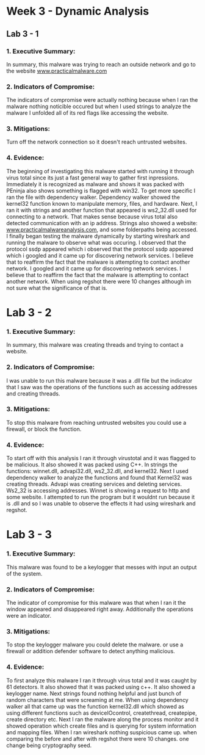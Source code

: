# Week 3 - Dynamic Analysis

## Lab 3 - 1    
### 1. Executive Summary:

In summary, this malware was trying to reach an outside network and go to the website www.practicalmalware.com
        
### 2. Indicators of Compromise:
The indicators of compromise were actually nothing because when I ran the malware nothing noticible occured but when I used strings to analyze the malware I unfolded all of its red flags like accessing the website.

### 3. Mitigations:
Turn off the network connection so it doesn't reach untrusted websites.
### 4. Evidence:

The beginning of investigating this malware started with running it through virus total since its just a fast general way to gather first inpressions. Immediately it is recognized as malware and shows it was packed with PEninja also shows something is flagged with win32. To get more specific I ran the file with dependency walker. Dependency walker showed the kernel32 function known to manipulate memory, files, and hardware. Next, I ran it with strings and another function that appeared is ws2_32.dll used for connecting to a network. That makes sense because virus total also detected communication with an ip address. Strings also showed a website: 
www.practicalmalwareanalysis.com, and some folderpaths being accessed. I finally began testing the malware dynamically by starting wireshark and running the malware to observe what was occuring. I observed that the protocol ssdp appeared which i observed that the protocol ssdp appeared which i googled and it came up for discovering network services. I believe that to reaffirm the fact that the malware is attempting to contact another network. I googled and it came up for discovering network services. I believe that to reaffirm the fact that the malware is attempting to contact another network. When using regshot there were 10 changes although im not sure what the significance of that is.

# Lab 3 - 2
### 1. Executive Summary:
In summary, this malware was creating threads and trying to contact a website.
### 2. Indicators of Compromise:
I was unable to run this malware because it was a .dll file but the indicator that I saw was the operations of the functions such as accessing addresses and creating threads.

### 3. Mitigations:
To stop this malware from reaching untrusted websites you could use a firewall, or block the function.
### 4. Evidence:

To start off with this analysis I ran it through virustotal and it was flagged to be malicious. It also showed it was packed using C++. In strings the functions: winnet.dll, advapi32.dll, ws2_32.dll, and kernel32. Next I used dependency walker to analyze the functions and found that Kernel32 was creating threads. Advapi was creating services and deleting services. Ws2_32 is accessing addresses. Winnet is showing a request to http and some website. I attempted to run the program but it wouldnt run because it is .dll and so I was unable to observe the effects it had using wireshark and regshot. 

# Lab 3 - 3

### 1. Executive Summary:

This malware was found to be a keylogger that messes with input an output of the system.
        
### 2. Indicators of Compromise:
The indicator of compromise for this malware was that when I ran it the window appeared and disappeared right away. Additionally the operations were an indicator.
        
### 3. Mitigations:

To stop the keylogger malware you could delete the malware. or use a firewall or addition defender software to detect anything malicious.

### 4. Evidence:
To first analyze this malware I ran it through virus total and it was caught by 61 detectors. It also showed that it was packed using c++. It also showed a keylogger name. Next strings found nothing helpful and just bunch of random characters that were screaming at me. When using dependency walker all that came up was the function kernel32.dll which showed as using different functions such as deviceIOcontrol, createthread, createpipe, create directory etc. Next I ran the malware along the process monitor and it showed operation which create files and is querying for system information and mapping files. When I ran wireshark nothing suspicious came up. when comparing the before and after with regshot there were 10 changes. one change being cryptography seed.